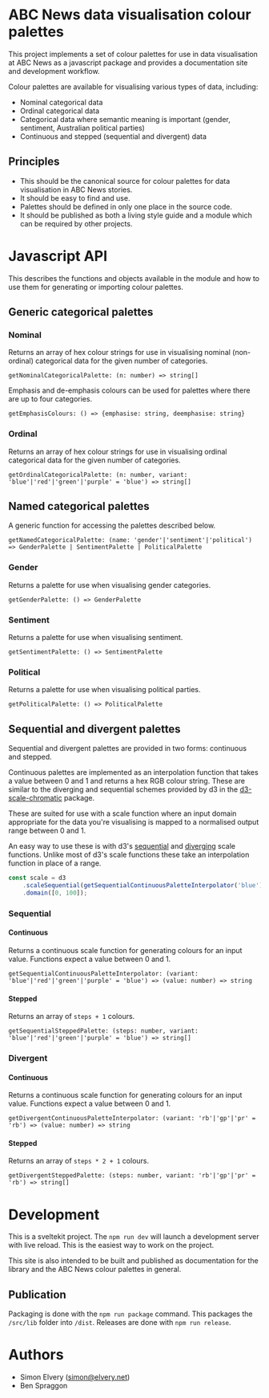 # ABC News data visualisation colour palettes

This project implements a set of colour palettes for use in data visualisation at ABC News as a javascript package and provides a documentation site and development workflow.

Colour palettes are available for visualising various types of data, including:

- Nominal categorical data
- Ordinal categorical data
- Categorical data where semantic meaning is important (gender, sentiment, Australian political parties)
- Continuous and stepped (sequential and divergent) data

## Principles

- This should be the canonical source for colour palettes for data visualisation in ABC News stories.
- It should be easy to find and use.
- Palettes should be defined in only one place in the source code.
- It should be published as both a living style guide and a module which can be required by other projects.

# Javascript API

This describes the functions and objects available in the module and how to use them for generating or importing colour palettes.

## Generic categorical palettes

### Nominal

Returns an array of hex colour strings for use in visualising nominal (non-ordinal) categorical data for the given number of categories.

`getNominalCategoricalPalette: (n: number) => string[]`

Emphasis and de-emphasis colours can be used for palettes where there are up to four categories.

`getEmphasisColours: () => {emphasise: string, deemphasise: string}`

### Ordinal

Returns an array of hex colour strings for use in visualising ordinal categorical data for the given number of categories.

`getOrdinalCategoricalPalette: (n: number, variant: 'blue'|'red'|'green'|'purple' = 'blue') => string[]`

## Named categorical palettes

A generic function for accessing the palettes described below.

`getNamedCategoricalPalette: (name: 'gender'|'sentiment'|'political') => GenderPalette | SentimentPalette | PoliticalPalette`

### Gender

Returns a palette for use when visualising gender categories.

`getGenderPalette: () => GenderPalette`

### Sentiment

Returns a palette for use when visualising sentiment.

`getSentimentPalette: () => SentimentPalette`

### Political

Returns a palette for use when visualising political parties.

`getPoliticalPalette: () => PoliticalPalette`

## Sequential and divergent palettes

Sequential and divergent palettes are provided in two forms: continuous and stepped.

Continuous palettes are implemented as an interpolation function that takes a value between 0 and 1 and returns a hex RGB colour string. These are similar to the diverging and sequential schemes provided by d3 in the [d3-scale-chromatic](https://github.com/d3/d3-scale-chromatic/blob/main/README.md) package.

These are suited for use with a scale function where an input domain appropriate for the data you're visualising is mapped to a normalised output range between 0 and 1.

An easy way to use these is with d3's [sequential](https://github.com/d3/d3-scale/blob/main/README.md#sequential-scales) and [diverging](https://github.com/d3/d3-scale/blob/main/README.md#diverging-scales) scale functions. Unlike most of d3's scale functions these take an interpolation function in place of a range.

```js
const scale = d3
	.scaleSequential(getSequentialContinuousPaletteInterpolator('blue'))
	.domain([0, 100]);
```

### Sequential

#### Continuous

Returns a continuous scale function for generating colours for an input value. Functions expect a value between 0 and 1.

`getSequentialContinuousPaletteInterpolator: (variant: 'blue'|'red'|'green'|'purple' = 'blue') => (value: number) => string`

#### Stepped

Returns an array of `steps + 1` colours.

`getSequentialSteppedPalette: (steps: number, variant: 'blue'|'red'|'green'|'purple' = 'blue') => string[]`

### Divergent

#### Continuous

Returns a continuous scale function for generating colours for an input value. Functions expect a value between 0 and 1.

`getDivergentContinuousPaletteInterpolator: (variant: 'rb'|'gp'|'pr' = 'rb') => (value: number) => string`

#### Stepped

Returns an array of `steps * 2 + 1` colours.

`getDivergentSteppedPalette: (steps: number, variant: 'rb'|'gp'|'pr' = 'rb') => string[]`

# Development

This is a sveltekit project. The `npm run dev` will launch a development server with live reload. This is the easiest way to work on the project.

This site is also intended to be built and published as documentation for the library and the ABC News colour palettes in general.

## Publication

Packaging is done with the `npm run package` command. This packages the `/src/lib` folder into `/dist`. Releases are done with `npm run release`.

# Authors

- Simon Elvery ([simon@elvery.net](mailto:simon@elvery.net))
- Ben Spraggon
